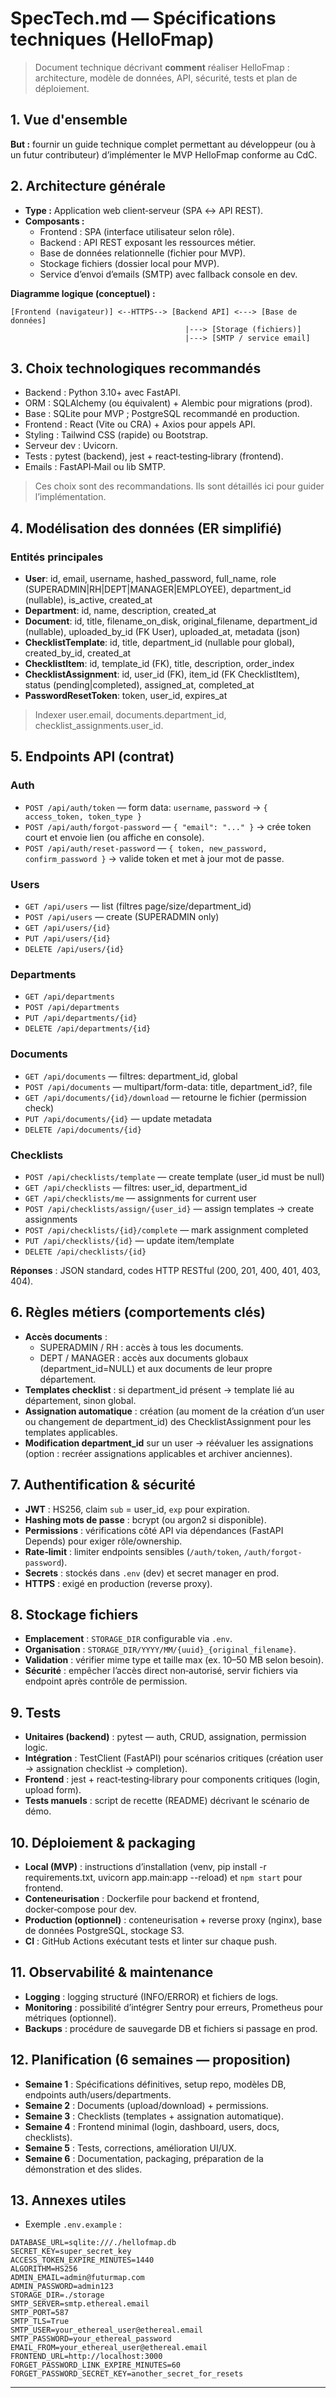 

# SpecTech.md — Spécifications techniques (HelloFmap)

> Document technique décrivant **comment** réaliser HelloFmap : architecture, modèle de données, API, sécurité, tests et plan de déploiement.

## 1. Vue d'ensemble
**But :** fournir un guide technique complet permettant au développeur (ou à un futur contributeur) d’implémenter le MVP HelloFmap conforme au CdC.

## 2. Architecture générale
- **Type :** Application web client‑serveur (SPA ↔ API REST).
- **Composants :**
  - Frontend : SPA (interface utilisateur selon rôle).
  - Backend : API REST exposant les ressources métier.
  - Base de données relationnelle (fichier pour MVP).
  - Stockage fichiers (dossier local pour MVP).
  - Service d’envoi d’emails (SMTP) avec fallback console en dev.

**Diagramme logique (conceptuel) :**
```
[Frontend (navigateur)] <--HTTPS--> [Backend API] <---> [Base de données]
                                       |---> [Storage (fichiers)]
                                       |---> [SMTP / service email]
```

## 3. Choix technologiques recommandés
- Backend : Python 3.10+ avec FastAPI.
- ORM : SQLAlchemy (ou équivalent) + Alembic pour migrations (prod).
- Base : SQLite pour MVP ; PostgreSQL recommandé en production.
- Frontend : React (Vite ou CRA) + Axios pour appels API.
- Styling : Tailwind CSS (rapide) ou Bootstrap.
- Serveur dev : Uvicorn.
- Tests : pytest (backend), jest + react‑testing‑library (frontend).
- Emails : FastAPI‑Mail ou lib SMTP.

> Ces choix sont des recommandations. Ils sont détaillés ici pour guider l’implémentation.

## 4. Modélisation des données (ER simplifié)
### Entités principales
- **User**: id, email, username, hashed_password, full_name, role (SUPERADMIN|RH|DEPT|MANAGER|EMPLOYEE), department_id (nullable), is_active, created_at
- **Department**: id, name, description, created_at
- **Document**: id, title, filename_on_disk, original_filename, department_id (nullable), uploaded_by_id (FK User), uploaded_at, metadata (json)
- **ChecklistTemplate**: id, title, department_id (nullable pour global), created_by_id, created_at
- **ChecklistItem**: id, template_id (FK), title, description, order_index
- **ChecklistAssignment**: id, user_id (FK), item_id (FK ChecklistItem), status (pending|completed), assigned_at, completed_at
- **PasswordResetToken**: token, user_id, expires_at

> Indexer user.email, documents.department_id, checklist_assignments.user_id.

## 5. Endpoints API (contrat)
### Auth
- `POST /api/auth/token` — form data: `username`, `password` → `{ access_token, token_type }`
- `POST /api/auth/forgot-password` — `{ "email": "..." }` → crée token court et envoie lien (ou affiche en console).
- `POST /api/auth/reset-password` — `{ token, new_password, confirm_password }` → valide token et met à jour mot de passe.

### Users
- `GET /api/users` — list (filtres page/size/department_id)
- `POST /api/users` — create (SUPERADMIN only)
- `GET /api/users/{id}`
- `PUT /api/users/{id}`
- `DELETE /api/users/{id}`

### Departments
- `GET /api/departments`
- `POST /api/departments`
- `PUT /api/departments/{id}`
- `DELETE /api/departments/{id}`

### Documents
- `GET /api/documents` — filtres: department_id, global
- `POST /api/documents` — multipart/form-data: title, department_id?, file
- `GET /api/documents/{id}/download` — retourne le fichier (permission check)
- `PUT /api/documents/{id}` — update metadata
- `DELETE /api/documents/{id}`

### Checklists
- `POST /api/checklists/template` — create template (user_id must be null)
- `GET /api/checklists` — filtres: user_id, department_id
- `GET /api/checklists/me` — assignments for current user
- `POST /api/checklists/assign/{user_id}` — assign templates → create assignments
- `POST /api/checklists/{id}/complete` — mark assignment completed
- `PUT /api/checklists/{id}` — update item/template
- `DELETE /api/checklists/{id}`

**Réponses** : JSON standard, codes HTTP RESTful (200, 201, 400, 401, 403, 404).

## 6. Règles métiers (comportements clés)
- **Accès documents** :
  - SUPERADMIN / RH : accès à tous les documents.
  - DEPT / MANAGER : accès aux documents globaux (department_id=NULL) et aux documents de leur propre département.
- **Templates checklist** : si department_id présent → template lié au département, sinon global.
- **Assignation automatique** : création (au moment de la création d’un user ou changement de department_id) des ChecklistAssignment pour les templates applicables.
- **Modification department_id** sur un user → réévaluer les assignations (option : recréer assignations applicables et archiver anciennes).

## 7. Authentification & sécurité
- **JWT** : HS256, claim `sub` = user_id, `exp` pour expiration.
- **Hashing mots de passe** : bcrypt (ou argon2 si disponible).
- **Permissions** : vérifications côté API via dépendances (FastAPI Depends) pour exiger rôle/ownership.
- **Rate‑limit** : limiter endpoints sensibles (`/auth/token`, `/auth/forgot-password`).
- **Secrets** : stockés dans `.env` (dev) et secret manager en prod.
- **HTTPS** : exigé en production (reverse proxy).

## 8. Stockage fichiers
- **Emplacement** : `STORAGE_DIR` configurable via `.env`.
- **Organisation** : `STORAGE_DIR/YYYY/MM/{uuid}_{original_filename}`.
- **Validation** : vérifier mime type et taille max (ex. 10–50 MB selon besoin).
- **Sécurité** : empêcher l’accès direct non‑autorisé, servir fichiers via endpoint après contrôle de permission.

## 9. Tests
- **Unitaires (backend)** : pytest — auth, CRUD, assignation, permission logic.
- **Intégration** : TestClient (FastAPI) pour scénarios critiques (création user → assignation checklist → completion).
- **Frontend** : jest + react‑testing‑library pour components critiques (login, upload form).
- **Tests manuels** : script de recette (README) décrivant le scénario de démo.

## 10. Déploiement & packaging
- **Local (MVP)** : instructions d’installation (venv, pip install -r requirements.txt, uvicorn app.main:app --reload) et `npm start` pour frontend.
- **Conteneurisation** : Dockerfile pour backend et frontend, docker‑compose pour dev.
- **Production (optionnel)** : conteneurisation + reverse proxy (nginx), base de données PostgreSQL, stockage S3.
- **CI** : GitHub Actions exécutant tests et linter sur chaque push.

## 11. Observabilité & maintenance
- **Logging** : logging structuré (INFO/ERROR) et fichiers de logs.
- **Monitoring** : possibilité d’intégrer Sentry pour erreurs, Prometheus pour métriques (optionnel).
- **Backups** : procédure de sauvegarde DB et fichiers si passage en prod.

## 12. Planification (6 semaines — proposition)
- **Semaine 1** : Spécifications définitives, setup repo, modèles DB, endpoints auth/users/departments.
- **Semaine 2** : Documents (upload/download) + permissions.
- **Semaine 3** : Checklists (templates + assignation automatique).
- **Semaine 4** : Frontend minimal (login, dashboard, users, docs, checklists).
- **Semaine 5** : Tests, corrections, amélioration UI/UX.
- **Semaine 6** : Documentation, packaging, préparation de la démonstration et des slides.

## 13. Annexes utiles
- Exemple `.env.example` :
```
DATABASE_URL=sqlite:///./hellofmap.db
SECRET_KEY=super_secret_key
ACCESS_TOKEN_EXPIRE_MINUTES=1440
ALGORITHM=HS256
ADMIN_EMAIL=admin@futurmap.com
ADMIN_PASSWORD=admin123
STORAGE_DIR=./storage
SMTP_SERVER=smtp.ethereal.email
SMTP_PORT=587
SMTP_TLS=True
SMTP_USER=your_ethereal_user@ethereal.email
SMTP_PASSWORD=your_ethereal_password
EMAIL_FROM=your_ethereal_user@ethereal.email
FRONTEND_URL=http://localhost:3000
FORGET_PASSWORD_LINK_EXPIRE_MINUTES=60
FORGET_PASSWORD_SECRET_KEY=another_secret_for_resets
```

---



